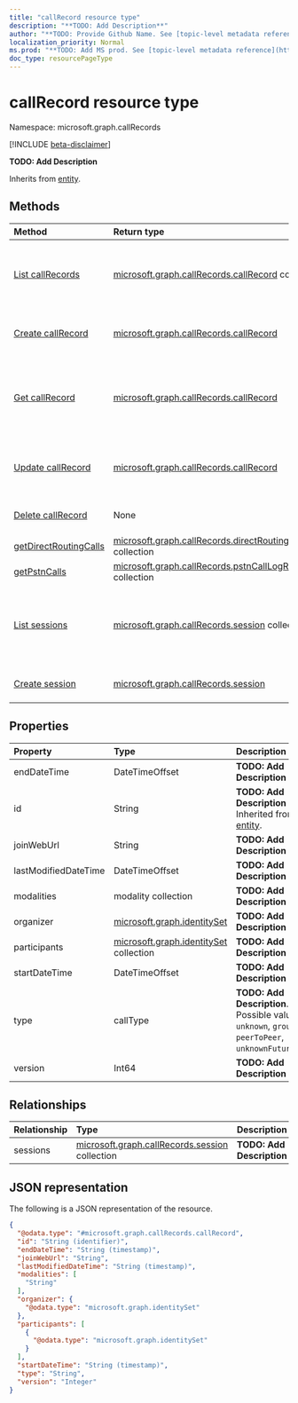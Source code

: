 ```yaml
---
title: "callRecord resource type"
description: "**TODO: Add Description**"
author: "**TODO: Provide Github Name. See [topic-level metadata reference](https://msgo.azurewebsites.net/add/document/guidelines/metadata.html#topic-level-metadata)**"
localization_priority: Normal
ms.prod: "**TODO: Add MS prod. See [topic-level metadata reference](https://msgo.azurewebsites.net/add/document/guidelines/metadata.html#topic-level-metadata)**"
doc_type: resourcePageType
---
```


# callRecord resource type

Namespace: microsoft.graph.callRecords

[!INCLUDE [beta-disclaimer](../../includes/beta-disclaimer.md)]

**TODO: Add Description**


Inherits from [entity](../resources/callrecords-entity.md).

## Methods
|Method|Return type|Description|
|:---|:---|:---|
|[List callRecords](../api/callrecords-callrecord-list.md)|[microsoft.graph.callRecords.callRecord](../resources/callrecords-callrecord.md) collection|Get a list of the [callRecord](../resources/callrecords-callrecord.md) objects and their properties.|
|[Create callRecord](../api/callrecords-callrecord-create.md)|[microsoft.graph.callRecords.callRecord](../resources/callrecords-callrecord.md)|Create a new [callRecord](../resources/callrecords-callrecord.md) object.|
|[Get callRecord](../api/callrecords-callrecord-get.md)|[microsoft.graph.callRecords.callRecord](../resources/callrecords-callrecord.md)|Read the properties and relationships of a [callRecord](../resources/callrecords-callrecord.md) object.|
|[Update callRecord](../api/callrecords-callrecord-update.md)|[microsoft.graph.callRecords.callRecord](../resources/callrecords-callrecord.md)|Update the properties of a [callRecord](../resources/callrecords-callrecord.md) object.|
|[Delete callRecord](../api/callrecords-callrecord-delete.md)|None|Deletes a [callRecord](../resources/callrecords-callrecord.md) object.|
|[getDirectRoutingCalls](../api/callrecords-callrecord-getdirectroutingcalls.md)|[microsoft.graph.callRecords.directRoutingLogRow](../resources/callrecords-directroutinglogrow.md) collection|**TODO: Add Description**|
|[getPstnCalls](../api/callrecords-callrecord-getpstncalls.md)|[microsoft.graph.callRecords.pstnCallLogRow](../resources/callrecords-pstncalllogrow.md) collection|**TODO: Add Description**|
|[List sessions](../api/callrecords-callrecord-list-sessions.md)|[microsoft.graph.callRecords.session](../resources/callrecords-session.md) collection|Get the session resources from the sessions navigation property.|
|[Create session](../api/callrecords-callrecord-post-sessions.md)|[microsoft.graph.callRecords.session](../resources/callrecords-session.md)|Create a new session object.|

## Properties
|Property|Type|Description|
|:---|:---|:---|
|endDateTime|DateTimeOffset|**TODO: Add Description**|
|id|String|**TODO: Add Description** Inherited from [entity](../resources/callrecords-entity.md).|
|joinWebUrl|String|**TODO: Add Description**|
|lastModifiedDateTime|DateTimeOffset|**TODO: Add Description**|
|modalities|modality collection|**TODO: Add Description**|
|organizer|[microsoft.graph.identitySet](../resources/callrecords-identityset.md)|**TODO: Add Description**|
|participants|[microsoft.graph.identitySet](../resources/callrecords-identityset.md) collection|**TODO: Add Description**|
|startDateTime|DateTimeOffset|**TODO: Add Description**|
|type|callType|**TODO: Add Description**. Possible values are: `unknown`, `groupCall`, `peerToPeer`, `unknownFutureValue`.|
|version|Int64|**TODO: Add Description**|

## Relationships
|Relationship|Type|Description|
|:---|:---|:---|
|sessions|[microsoft.graph.callRecords.session](../resources/callrecords-session.md) collection|**TODO: Add Description**|

## JSON representation
The following is a JSON representation of the resource.
<!-- {
  "blockType": "resource",
  "keyProperty": "id",
  "@odata.type": "microsoft.graph.callRecords.callRecord",
  "baseType": "microsoft.graph.entity",
  "openType": false
}
-->
``` json
{
  "@odata.type": "#microsoft.graph.callRecords.callRecord",
  "id": "String (identifier)",
  "endDateTime": "String (timestamp)",
  "joinWebUrl": "String",
  "lastModifiedDateTime": "String (timestamp)",
  "modalities": [
    "String"
  ],
  "organizer": {
    "@odata.type": "microsoft.graph.identitySet"
  },
  "participants": [
    {
      "@odata.type": "microsoft.graph.identitySet"
    }
  ],
  "startDateTime": "String (timestamp)",
  "type": "String",
  "version": "Integer"
}
```

